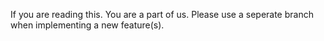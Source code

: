 If you are reading this. You are a part of us.
Please use a seperate branch when implementing a new feature(s). 
